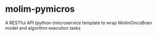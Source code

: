 # molim-pymicros
A RESTful API (python-)microservice template to wrap MolimOncoBrain model and algorithm execution tasks
